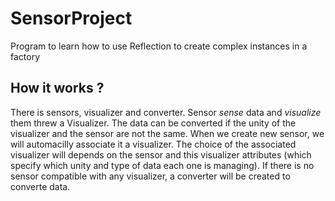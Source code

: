 # SensorProject
Program to learn how to use Reflection to create complex instances in a factory
## How it works ?

There is sensors, visualizer and converter. Sensor *sense* data and *visualize* them threw a Visualizer. The data can be converted if the unity of the visualizer and the sensor are not the same.
When we create new sensor, we will automacilly associate it a visualizer. The choice of the associated visualizer will depends on the sensor and this visualizer attributes (which specify which unity and type of data each one is managing). If there is no sensor compatible with any visualizer, a converter will be created to converte data.
